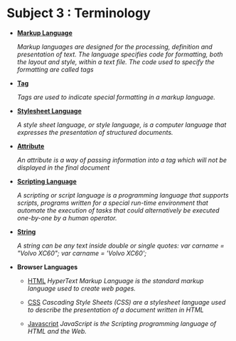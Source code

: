 # Subject 3 : Terminology

* **[Markup Language](https://www.wikiwand.com/en/Markup_language)**

    *Markup languages are designed for the processing, definition and presentation of text. The language specifies code for formatting, both the layout and style, within a text file. The code used to specify the formatting are called tags*

* **[Tag](https://www.ohio.edu/pagemasters/class/html1/tags.html)**

    *Tags are used to indicate special formatting in a markup language.*

* **[Stylesheet Language](https://www.wikiwand.com/en/Style_sheet_language)**

    *A style sheet language, or style language, is a computer language that expresses the presentation of structured documents.*

* **[Attribute](https://developer.mozilla.org/en-US/docs/Web/HTML/Attributes)**

    *An attribute is a way of passing information into a tag which will not be displayed in the final document*

* **[Scripting Language](https://www.wikiwand.com/en/Scripting_language)**

    *A scripting or script language is a programming language that supports scripts, programs written for a special run-time environment that automate the execution of tasks that could alternatively be executed one-by-one by a human operator.*

* **[String](https://www.wikiwand.com/en/String_(computer_science))**
    
    *A string can be any text inside double or single quotes: var carname = "Volvo XC60"; var carname = 'Volvo XC60';*

* **Browser Languages**
    - [HTML](https://www.wikiwand.com/en/HTML)
    *HyperText Markup Language is the standard markup language used to create web pages.*

    - [CSS](https://developer.mozilla.org/en-US/docs/Web/CSS)
    *Cascading Style Sheets (CSS) are a stylesheet language used to describe the presentation of a document written in HTML*
    
    - [Javascript](https://developer.mozilla.org/en-US/docs/Web/JavaScript/Guide/Introduction)
    *JavaScript is the Scripting programming language of HTML and the Web.*
